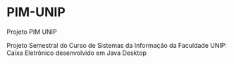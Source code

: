 # PIM-UNIP

Projeto PIM UNIP

Projeto Semestral do Curso de Sistemas da Informação da Faculdade UNIP: Caixa Eletrônico desenvolvido em Java Desktop 
